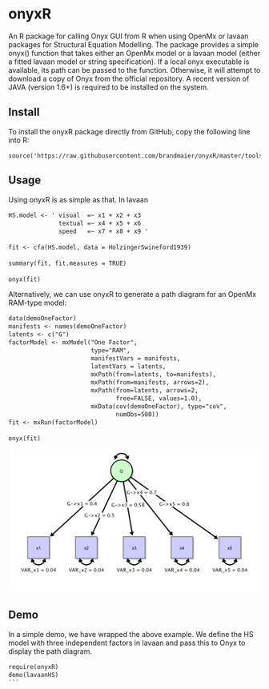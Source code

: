# onyxR

An R package for calling Onyx GUI from R when using OpenMx or lavaan packages for Structural Equation Modelling.
The package provides a simple onyx() function that takes either an OpenMx model or a lavaan model (either a
fitted lavaan model or string specification). If a local onyx executable is available, its path can be passed to the function.
Otherwise, it will attempt to download a copy of Onyx from the official repository. A recent version of
JAVA (version 1.6+) is required to be installed on the system.

## Install

To install the onyxR package directly from GitHub, copy the following line into R:
```{r, eval=FALSE}
source('https://raw.githubusercontent.com/brandmaier/onyxR/master/tools/install.R')
```

## Usage

Using onyxR is as simple as that. In lavaan

````{r, eval=FALSE}
HS.model <- ' visual  =~ x1 + x2 + x3 
              textual =~ x4 + x5 + x6
              speed   =~ x7 + x8 + x9 '

fit <- cfa(HS.model, data = HolzingerSwineford1939)

summary(fit, fit.measures = TRUE)

onyx(fit)
````

Alternatively, we can use onyxR to generate a path diagram for an OpenMx RAM-type model:

````{r, eval=FALSE}
data(demoOneFactor)
manifests <- names(demoOneFactor)
latents <- c("G")
factorModel <- mxModel("One Factor",
                       type="RAM",
                       manifestVars = manifests,
                       latentVars = latents,
                       mxPath(from=latents, to=manifests),
                       mxPath(from=manifests, arrows=2),
                       mxPath(from=latents, arrows=2,
                              free=FALSE, values=1.0),
                       mxData(cov(demoOneFactor), type="cov",
                              numObs=500))
fit <- mxRun(factorModel)

onyx(fit)
````

![openmx](https://github.com/brandmaier/onyxR/blob/master/inst/openmx-factor.png?raw=true)

## Demo

In a simple demo, we have wrapped the above example.  We define the HS model with three independent factors in lavaan and pass this to Onyx to display the path diagram.
````{r, eval=FALSE}
require(onyxR)
demo(lavaanHS)
```


